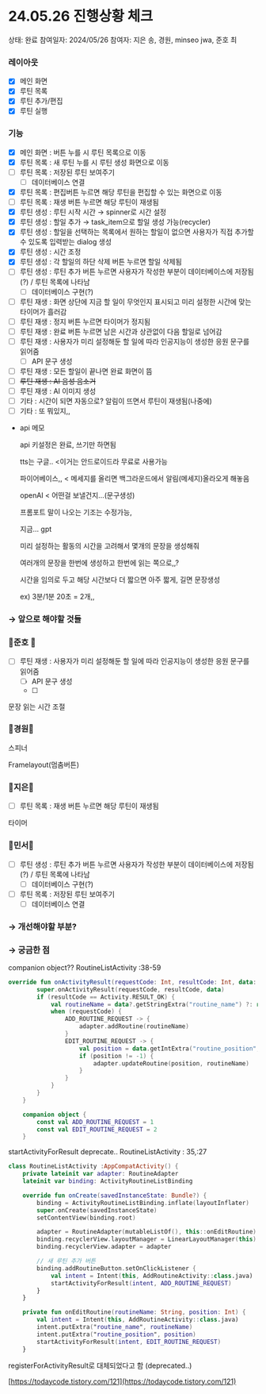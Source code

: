 # 24.05.26 진행상황 체크

상태: 완료
참여일자: 2024/05/26
참여자: 지은 송, 경원, minseo jwa, 준호 최

### 레이아웃

- [x]  메인 화면
- [x]  루틴 목록
- [x]  루틴 추가/편집
- [x]  루틴 실행

### 기능

- [x]  메인 화면 : 버튼 누를 시 루틴 목록으로 이동
- [x]  루틴 목록 : 새 루틴 누를 시 루틴 생성 화면으로 이동
- [ ]  루틴 목록 : 저장된 루틴 보여주기
    - [ ]  데이터베이스 연결
- [x]  루틴 목록 : 편집버튼 누르면 해당 루틴을 편집할 수 있는 화면으로 이동
- [ ]  루틴 목록 : 재생 버튼 누르면 해당 루틴이 재생됨
- [x]  루틴 생성 : 루틴 시작 시간 → spinner로 시간 설정
- [x]  루틴 생성 : 할일 추가 → task_item으로 할일 생성 가능(recycler)
- [x]  루틴 생성 : 할일을 선택하는 목록에서 원하는 할일이 없으면 사용자가 직접 추가할 수 있도록 입력받는 dialog 생성
- [x]  루틴 생성 : 시간 조정
- [x]  루틴 생성 : 각 할일의 하단 삭제 버튼 누르면 할일 삭제됨
- [ ]  루틴 생성 : 루틴 추가 버튼 누르면 사용자가 작성한 부분이 데이터베이스에 저장됨(?) / 루틴 목록에 나타남
    - [ ]  데이터베이스 구현(?)
- [ ]  루틴 재생 : 화면 상단에 지금 할 일이 무엇인지 표시되고 미리 설정한 시간에 맞는 타이머가 흘러감
- [ ]  루틴 재생 : 정지 버튼 누르면 타이머가 정지됨
- [ ]  루틴 재생 : 완료 버튼 누르면 남은 시간과 상관없이 다음 할일로 넘어감
- [ ]  루틴 재생 : 사용자가 미리 설정해둔 할 일에 따라 인공지능이 생성한 응원 문구를 읽어줌
    - [ ]  API 문구 생성
- [ ]  루틴 재생 : 모든 할일이 끝나면 완료 화면이 뜸
- [ ]  ~~루틴 재생 : AI 음성 음소거~~
- [ ]  루틴 재생 : AI 이미지 생성
- [ ]  기타 : 시간이 되면 자동으로? 알림이 뜨면서 루틴이 재생됨(나중에)
- [ ]  기타 : 또 뭐있지,,

- api 메모
    
    api 키설정은 완료, 쓰기만 하면됨
    
    tts는 구글.. <이거는 안드로이드라 무료로 사용가능
    
    파이어베이스,, < 메세지를 올리면 백그라운드에서 알림(메세지)올라오게 해놓음
    
    openAI < 어떤걸 보낼건지…(문구생성)
    
    프롬포트 말이 나오는 기조는 수정가능, 
    
    지금… gpt 
    
    미리 설정하는 활동의 시간을 고려해서 몇개의 문장을 생성해줘
    
    여러개의 문장을 한번에 생성하고 한번에 읽는 쪽으로,,?
    
    시간을 임의로 두고 해당 시간보다 더 짧으면 아주 짧게, 길면 문장생성
    
    ex) 3분/1분 20초 = 2개,, 
    

### → 앞으로 해야할 것들

### 🐊준호 🐊

- [ ]  루틴 재생 : 사용자가 미리 설정해둔 할 일에 따라 인공지능이 생성한 응원 문구를 읽어줌
    - [ ]  API 문구 생성
    - [ ]  

문장 읽는 시간 조절

### 🦖경원🦖

스피너

Framelayout(멈춤버튼)

### 🦕지은🦕

- [ ]  루틴 목록 : 재생 버튼 누르면 해당 루틴이 재생됨

타이머

### 🦎민서🦎

- [ ]  루틴 생성 : 루틴 추가 버튼 누르면 사용자가 작성한 부분이 데이터베이스에 저장됨(?) / 루틴 목록에 나타남
    - [ ]  데이터베이스 구현(?)
- [ ]  루틴 목록 : 저장된 루틴 보여주기
    - [ ]  데이터베이스 연결

### → 개선해야할 부분?

### → 궁금한 점

companion object??
RoutineListActivity :38-59

```kotlin
override fun onActivityResult(requestCode: Int, resultCode: Int, data: Intent?) {
        super.onActivityResult(requestCode, resultCode, data)
        if (resultCode == Activity.RESULT_OK) {
            val routineName = data?.getStringExtra("routine_name") ?: return
            when (requestCode) {
                ADD_ROUTINE_REQUEST -> {
                    adapter.addRoutine(routineName)
                }
                EDIT_ROUTINE_REQUEST -> {
                    val position = data.getIntExtra("routine_position", -1)
                    if (position != -1) {
                        adapter.updateRoutine(position, routineName)
                    }
                }
            }
        }
    }

    companion object {
        const val ADD_ROUTINE_REQUEST = 1
        const val EDIT_ROUTINE_REQUEST = 2
    }
```

startActivityForResult deprecate..
RoutineListActivity : 35,:27

```kotlin
class RoutineListActivity :AppCompatActivity() {
    private lateinit var adapter: RoutineAdapter
    lateinit var binding: ActivityRoutineListBinding

    override fun onCreate(savedInstanceState: Bundle?) {
        binding = ActivityRoutineListBinding.inflate(layoutInflater)
        super.onCreate(savedInstanceState)
        setContentView(binding.root)

        adapter = RoutineAdapter(mutableListOf(), this::onEditRoutine)
        binding.recyclerView.layoutManager = LinearLayoutManager(this)
        binding.recyclerView.adapter = adapter

        // 새 루틴 추가 버튼
        binding.addRoutineButton.setOnClickListener {
            val intent = Intent(this, AddRoutineActivity::class.java)
            startActivityForResult(intent, ADD_ROUTINE_REQUEST)
        }
    }

    private fun onEditRoutine(routineName: String, position: Int) {
        val intent = Intent(this, AddRoutineActivity::class.java)
        intent.putExtra("routine_name", routineName)
        intent.putExtra("routine_position", position)
        startActivityForResult(intent, EDIT_ROUTINE_REQUEST)
    }
```

registerForActivityResult로 대체되었다고 함 (deprecated..)

[https://todaycode.tistory.com/121](https://todaycode.tistory.com/121)